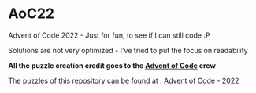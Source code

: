 # AoC22

Advent of Code 2022 - Just for fun, to see if I can still code :P

Solutions are not very optimized - I've tried to put the focus on readability

**All the puzzle creation credit goes to the [Advent of Code](https://adventofcode.com/) crew**

The puzzles of this repository can be found at : [Advent of Code - 2022](https://adventofcode.com/2022/)
